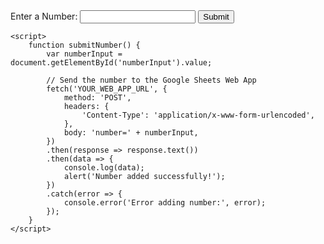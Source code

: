<!DOCTYPE html>
<html lang="en">
<head>
    <meta charset="UTF-8">
    <meta name="viewport" content="width=device-width, initial-scale=1.0">
    <title>Number Input</title>
</head>
<body>
    <label for="numberInput">Enter a Number:</label>
    <input type="number" id="numberInput">
    <button onclick="submitNumber()">Submit</button>

    <script>
        function submitNumber() {
            var numberInput = document.getElementById('numberInput').value;

            // Send the number to the Google Sheets Web App
            fetch('YOUR_WEB_APP_URL', {
                method: 'POST',
                headers: {
                    'Content-Type': 'application/x-www-form-urlencoded',
                },
                body: 'number=' + numberInput,
            })
            .then(response => response.text())
            .then(data => {
                console.log(data);
                alert('Number added successfully!');
            })
            .catch(error => {
                console.error('Error adding number:', error);
            });
        }
    </script>
</body>
</html>
